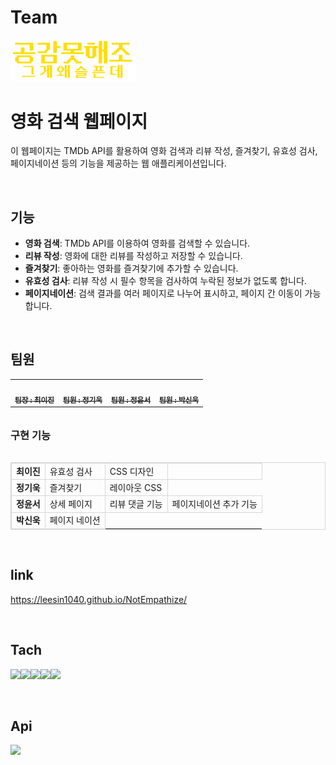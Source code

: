 # Team 
<img src="https://github.com/leesin1040/NotEmpathize/blob/main/image/teamlogo.png?raw=true" alt="팀로고" width="200px">

<br>

# 영화 검색 웹페이지

이 웹페이지는 TMDb API를 활용하여 영화 검색과 리뷰 작성, 즐겨찾기, 유효성 검사, 페이지네이션 등의 기능을 제공하는 웹 애플리케이션입니다.

<br>

## 기능

- **영화 검색**: TMDb API를 이용하여 영화를 검색할 수 있습니다.
- **리뷰 작성**: 영화에 대한 리뷰를 작성하고 저장할 수 있습니다.
- **즐겨찾기**: 좋아하는 영화를 즐겨찾기에 추가할 수 있습니다.
- **유효성 검사**: 리뷰 작성 시 필수 항목을 검사하여 누락된 정보가 없도록 합니다.
- **페이지네이션**: 검색 결과를 여러 페이지로 나누어 표시하고, 페이지 간 이동이 가능합니다.

<br>

## 팀원
<table>
  <tbody>
    <tr>
      <td align="center"><a href="https://github.com/leesin1040"><img src="https://avatars.githubusercontent.com/u/74364209?v=4" width="100px;" alt=""/><br /><sub><b> 팀장 : 최이진 </b></sub></a><br /></td>
      <td align="center"><a href="https://github.com/heyfuxkingcheez"><img src="https://avatars.githubusercontent.com/u/143869354?v=4" width="100px;" alt=""/><br /><sub><b> 팀원 : 정기욱 </b></sub></a><br /></td>
      <td align="center"><a href="https://github.com/Avoler0"><img src="https://avatars.githubusercontent.com/u/91608021?v=4" width="100px;" alt=""/><br /><sub><b> 팀원 : 정윤서 </b></sub></a><br /></td>
      <td align="center"><a href="https://github.com/PSWOOK1"><img src="https://avatars.githubusercontent.com/u/146942061?v=4" width="100px;" alt=""/><br /><sub><b> 팀원 : 박신욱 </b></sub></a><br /></td>
    </tr>
  </tbody>
</table>
<h3 style="margin: 2rem 0;">구현 기능</h3>
<table style="border:1px solid #D7D7D7;">
  <tbody>
    <tr>
      <td style="border:1px solid #D7D7D7; font-weight:600">최이진</td>
      <td style="border:1px solid #D7D7D7">유효성 검사</td>
      <td style="border:1px solid #D7D7D7">CSS 디자인</td>
      <td style="border:1px solid #D7D7D7"></td>
    </tr>
    <tr>
      <td style="border:1px solid #D7D7D7; font-weight:600">정기욱</td>
      <td style="border:1px solid #D7D7D7">즐겨찾기</td>
      <td style="border:1px solid #D7D7D7">레이아웃 CSS</td>
    </tr>
    <tr>
      <td style="border:1px solid #D7D7D7; font-weight:600">정윤서</td>
      <td style="border:1px solid #D7D7D7">상세 페이지</td>
      <td style="border:1px solid #D7D7D7">리뷰 댓글 기능</td>
      <td style="border:1px solid #D7D7D7">페이지네이션 추가 기능</td>
    </tr>
    <tr>
      <td style="border:1px solid #D7D7D7; font-weight:600">박신욱</td>
      <td style="border:1px solid #D7D7D7">페이지 네이션</td>
    </tr>
  </tbody>
</table>

<br>

## link
https://leesin1040.github.io/NotEmpathize/


<br>

## Tach
 <img src="https://img.shields.io/badge/HTML-E34F26?style=for-the-badge&logo=html5&logoColor=white"/><img src="https://img.shields.io/badge/CSS-1572B6?style=for-the-badge&logo=css3&logoColor=white"/><img src="https://img.shields.io/badge/JavaScript-F7DF1E?style=for-the-badge&logo=javascript&logoColor=white"/><img src="https://img.shields.io/badge/github-181717?style=for-the-badge&logo=github&logoColor=white"><img src="https://img.shields.io/badge/fontawesome-339AF0?style=for-the-badge&logo=fontawesome&logoColor=white">

<br>
 
 ## Api
 <img width="130px" src="https://www.themoviedb.org/assets/2/v4/logos/v2/blue_long_1-8ba2ac31f354005783fab473602c34c3f4fd207150182061e425d366e4f34596.svg">

<br>
 

